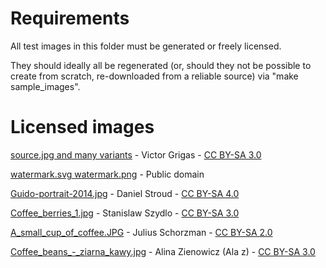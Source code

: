 # Requirements

All test images in this folder must be generated or freely licensed.

They should ideally all be regenerated (or, should they not be possible to create from scratch, re-downloaded from a reliable source) via "make sample_images".

# Licensed images

[source.jpg and many variants](https://commons.wikimedia.org/wiki/File:Katherine_Maher.jpg) - Victor Grigas - [CC BY-SA 3.0](https://creativecommons.org/licenses/by-sa/3.0/deed.en)

[watermark.svg watermark.png](https://commons.wikimedia.org/wiki/File:Wikimedia-logo.svg) - Public domain

[Guido-portrait-2014.jpg](https://commons.wikimedia.org/wiki/File:Guido-portrait-2014.jpg) - Daniel Stroud - [CC BY-SA 4.0](https://creativecommons.org/licenses/by-sa/4.0/deed.en)

[Coffee_berries_1.jpg](https://commons.wikimedia.org/wiki/File:Coffee_berries_1.jpg) - Stanislaw Szydlo - [CC BY-SA 3.0](https://creativecommons.org/licenses/by-sa/3.0/deed.en)

[A_small_cup_of_coffee.JPG](https://commons.wikimedia.org/wiki/File:A_small_cup_of_coffee.JPG) - Julius Schorzman - [CC BY-SA 2.0](https://creativecommons.org/licenses/by-sa/2.0/deed.en)

[Coffee_beans_-_ziarna_kawy.jpg](https://commons.wikimedia.org/wiki/File:Coffee_beans_-_ziarna_kawy.jpg) - Alina Zienowicz (Ala z) - [CC BY-SA 3.0](https://creativecommons.org/licenses/by-sa/3.0/deed.en)